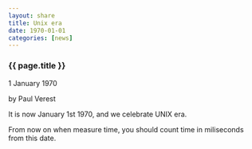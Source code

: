 ```yaml
---
layout: share
title: Unix era
date: 1970-01-01
categories: [news]
---
```


### {{ page.title }}

<p class="meta">1 January 1970</p> by Paul Verest

It is now January 1st 1970, and we celebrate UNIX era.

From now on when measure time, you should count time in miliseconds from this date.